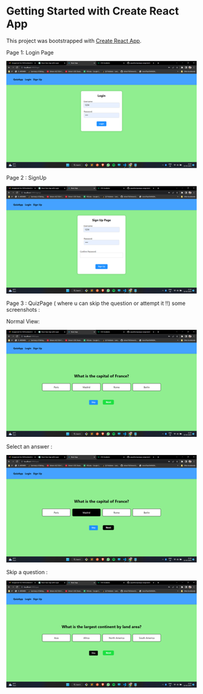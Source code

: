 # Getting Started with Create React App

This project was bootstrapped with [Create React App](https://github.com/facebook/create-react-app).

Page 1: Login Page

![1677081406221](image/README/1677081406221.png)

Page 2 : SignUp

![1677081428957](image/README/1677081428957.png)

Page 3 : QuizPage ( where u can skip the question or attempt it !!) some screenshots :

Normal View:

![1677081608979](image/README/1677081608979.png)

Select an answer :

![1677081647340](image/README/1677081647340.png)

Skip a question :

![1677081667933](image/README/1677081667933.png)
